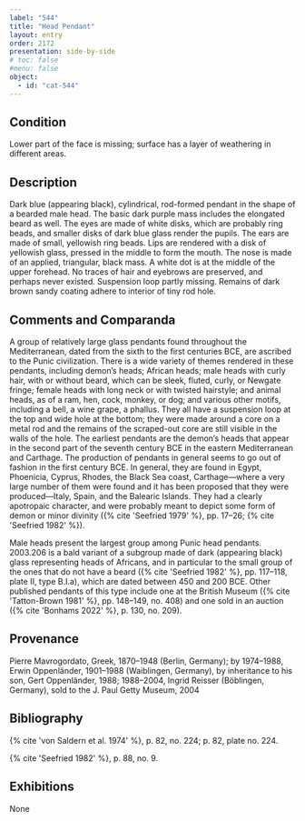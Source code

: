 ```yaml
---
label: "544"
title: "Head Pendant"
layout: entry
order: 2172
presentation: side-by-side
# toc: false
#menu: false 
object:
  - id: "cat-544"
---
```


## Condition

Lower part of the face is missing; surface has a layer of weathering in different areas.

## Description

Dark blue (appearing black), cylindrical, rod-formed pendant in the shape of a bearded male head. The basic dark purple mass includes the elongated beard as well. The eyes are made of white disks, which are probably ring beads, and smaller disks of dark blue glass render the pupils. The ears are made of small, yellowish ring beads. Lips are rendered with a disk of yellowish glass, pressed in the middle to form the mouth. The nose is made of an applied, triangular, black mass. A white dot is at the middle of the upper forehead. No traces of hair and eyebrows are preserved, and perhaps never existed. Suspension loop partly missing. Remains of dark brown sandy coating adhere to interior of tiny rod hole.

## Comments and Comparanda

A group of relatively large glass pendants found throughout the Mediterranean, dated from the sixth to the first centuries BCE, are ascribed to the Punic civilization. There is a wide variety of themes rendered in these pendants, including demon’s heads; African heads; male heads with curly hair, with or without beard, which can be sleek, fluted, curly, or Newgate fringe; female heads with long neck or with twisted hairstyle; and animal heads, as of a ram, hen, cock, monkey, or dog; and various other motifs, including a bell, a wine grape, a phallus. They all have a suspension loop at the top and wide hole at the bottom; they were made around a core on a metal rod and the remains of the scraped-out core are still visible in the walls of the hole. The earliest pendants are the demon’s heads that appear in the second part of the seventh century BCE in the eastern Mediterranean and Carthage. The production of pendants in general seems to go out of fashion in the first century BCE. In general, they are found in Egypt, Phoenicia, Cyprus, Rhodes, the Black Sea coast, Carthage—where a very large number of them were found and it has been proposed that they were produced—Italy, Spain, and the Balearic Islands. They had a clearly apotropaic character, and were probably meant to depict some form of demon or minor divinity ({% cite 'Seefried 1979' %}, pp. 17–26; {% cite 'Seefried 1982' %}).

Male heads present the largest group among Punic head pendants. 2003.206 is a bald variant of a subgroup made of dark (appearing black) glass representing heads of Africans, and in particular to the small group of the ones that do not have a beard ({% cite 'Seefried 1982' %}, pp. 117–118, plate II, type B.I.a), which are dated between 450 and 200 BCE. Other published pendants of this type include one at the British Museum ({% cite 'Tatton-Brown 1981' %}, pp. 148–149, no. 408) and one sold in an auction ({% cite 'Bonhams 2022' %}, p. 130, no. 209).

## Provenance

Pierre Mavrogordato, Greek, 1870–1948 (Berlin, Germany); by 1974–1988, Erwin Oppenländer, 1901–1988 (Waiblingen, Germany), by inheritance to his son, Gert Oppenländer, 1988; 1988–2004, Ingrid Reisser (Böblingen, Germany), sold to the J. Paul Getty Museum, 2004

## Bibliography

{% cite 'von Saldern et al. 1974' %}, p. 82, no. 224; p. 82, plate no. 224.

{% cite 'Seefried 1982' %}, p. 88, no. 9.

## Exhibitions

None